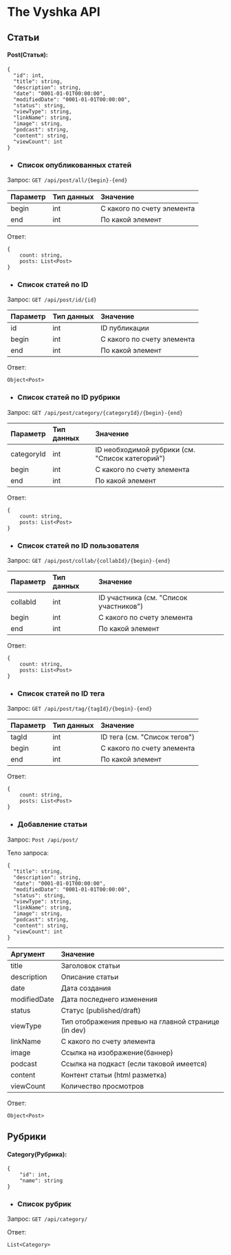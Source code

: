 # The Vyshka API

## Статьи

#### Post(Статья):
```
{
  "id": int,
  "title": string,
  "description": string,
  "date": "0001-01-01T00:00:00",
  "modifiedDate": "0001-01-01T00:00:00",
  "status": string,
  "viewType": string,
  "linkName": string,
  "image": string,
  "podcast": string,
  "content": string,
  "viewCount": int
}
```

- ### Список опубликованных статей

Запрос:
`GET /api/post/all/{begin}-{end}`

| Параметр  | Тип данных  | Значение |
| :------------ | :------------ | :------------ |
| begin  | int  | С какого по счету элемента |
| end  | int  | По какой элемент |


Ответ: 
```
{
	count: string,
	posts: List<Post>
}
```

- ### Список статей по ID

Запрос:
`GET /api/post/id/{id}`

| Параметр  | Тип данных  | Значение |
| :------------ | :------------ | :------------ |
| id  | int  | ID публикации |
| begin  | int  | С какого по счету элемента |
| end  | int  | По какой элемент |


Ответ: 
```
Object<Post>
```
- ### Список статей по ID рубрики

Запрос:
`GET /api/post/category/{categoryId}/{begin}-{end}`

| Параметр  | Тип данных  | Значение |
| :------------ | :------------ | :------------ |
| categoryId  | int  | ID необходимой рубрики (см. "Список категорий") |
| begin  | int  | С какого по счету элемента |
| end  | int  | По какой элемент |


Ответ: 
```
{
	count: string,
	posts: List<Post>
}
```


- ### Список статей по ID пользователя

Запрос:
`GET /api/post/collab/{collabId}/{begin}-{end}`

| Параметр  | Тип данных  | Значение |
| :------------ | :------------ | :------------ |
| collabId  | int  | ID участника (см. "Список участников") |
| begin  | int  | С какого по счету элемента |
| end  | int  | По какой элемент |


Ответ: 
```
{
	count: string,
	posts: List<Post>
}
```



- ### Список статей по ID тега

Запрос:
`GET /api/post/tag/{tagId}/{begin}-{end}`

| Параметр  | Тип данных  | Значение |
| :------------ | :------------ | :------------ |
| tagId  | int  | ID тега (см. "Список тегов") |
| begin  | int  | С какого по счету элемента |
| end  | int  | По какой элемент |


Ответ: 
```
{
	count: string,
	posts: List<Post>
}
```

- ### Добавление статьи

Запрос:
`Post /api/post/`

Тело запроса:
```
{
  "title": string,
  "description": string,
  "date": "0001-01-01T00:00:00",
  "modifiedDate": "0001-01-01T00:00:00",
  "status": string,
  "viewType": string,
  "linkName": string,
  "image": string,
  "podcast": string,
  "content": string,
  "viewCount": int
}
```
| Аргумент  | Значение |
| :------------ | :------------ |
| title  | Заголовок статьи |
| description  | Описание статьи |
| date  | Дата создания |
| modifiedDate  | Дата последнего изменения |
| status  | Статус (published/draft) |
| viewType  | Тип отображения превью на главной странице (in dev) |
| linkName  | С какого по счету элемента |
| image  | Ссылка на изображение(баннер) |
| podcast  | Ссылка на подкаст (если таковой имеется) |
| content  | Контент статьи (html разметка) |
| viewCount  | Количество просмотров |


Ответ: 
```
Object<Post>
```

## Рубрики
#### Category(Рубрика):
```
{
    "id": int,
    "name": string
}
```

- ### Список рубрик

Запрос:
`GET /api/category/`


Ответ: 
```
List<Category>
```
